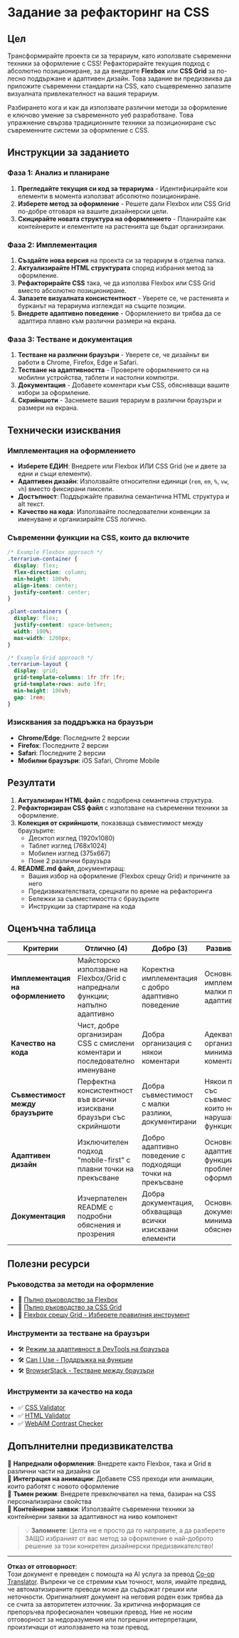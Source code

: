 <!--
CO_OP_TRANSLATOR_METADATA:
{
  "original_hash": "bee6762d4092a13fc7c338814963f980",
  "translation_date": "2025-10-24T22:42:20+00:00",
  "source_file": "3-terrarium/2-intro-to-css/assignment.md",
  "language_code": "bg"
}
-->
# Задание за рефакторинг на CSS

## Цел

Трансформирайте проекта си за терариум, като използвате съвременни техники за оформление с CSS! Рефакторирайте текущия подход с абсолютно позициониране, за да внедрите **Flexbox** или **CSS Grid** за по-лесно поддържане и адаптивен дизайн. Това задание ви предизвиква да приложите съвременни стандарти на CSS, като същевременно запазите визуалната привлекателност на вашия терариум.

Разбирането кога и как да използвате различни методи за оформление е ключово умение за съвременното уеб разработване. Това упражнение свързва традиционните техники за позициониране със съвременните системи за оформление с CSS.

## Инструкции за заданието

### Фаза 1: Анализ и планиране
1. **Прегледайте текущия си код за терариума** - Идентифицирайте кои елементи в момента използват абсолютно позициониране.
2. **Изберете метод за оформление** - Решете дали Flexbox или CSS Grid по-добре отговаря на вашите дизайнерски цели.
3. **Скицирайте новата структура на оформлението** - Планирайте как контейнерите и елементите на растенията ще бъдат организирани.

### Фаза 2: Имплементация
1. **Създайте нова версия** на проекта си за терариум в отделна папка.
2. **Актуализирайте HTML структурата** според избрания метод за оформление.
3. **Рефакторирайте CSS** така, че да използва Flexbox или CSS Grid вместо абсолютно позициониране.
4. **Запазете визуалната консистентност** - Уверете се, че растенията и бурканът на терариума изглеждат на същите позиции.
5. **Внедрете адаптивно поведение** - Оформлението ви трябва да се адаптира плавно към различни размери на екрана.

### Фаза 3: Тестване и документация
1. **Тестване на различни браузъри** - Уверете се, че дизайнът ви работи в Chrome, Firefox, Edge и Safari.
2. **Тестване на адаптивността** - Проверете оформлението си на мобилни устройства, таблети и настолни компютри.
3. **Документация** - Добавете коментари към CSS, обясняващи вашите избори за оформление.
4. **Скрийншоти** - Заснемете вашия терариум в различни браузъри и размери на екрана.

## Технически изисквания

### Имплементация на оформлението
- **Изберете ЕДИН**: Внедрете или Flexbox ИЛИ CSS Grid (не и двете за едни и същи елементи).
- **Адаптивен дизайн**: Използвайте относителни единици (`rem`, `em`, `%`, `vw`, `vh`) вместо фиксирани пиксели.
- **Достъпност**: Поддържайте правилна семантична HTML структура и alt текст.
- **Качество на кода**: Използвайте последователни конвенции за именуване и организирайте CSS логично.

### Съвременни функции на CSS, които да включите
```css
/* Example Flexbox approach */
.terrarium-container {
  display: flex;
  flex-direction: column;
  min-height: 100vh;
  align-items: center;
  justify-content: center;
}

.plant-containers {
  display: flex;
  justify-content: space-between;
  width: 100%;
  max-width: 1200px;
}

/* Example Grid approach */
.terrarium-layout {
  display: grid;
  grid-template-columns: 1fr 3fr 1fr;
  grid-template-rows: auto 1fr;
  min-height: 100vh;
  gap: 1rem;
}
```

### Изисквания за поддръжка на браузъри
- **Chrome/Edge**: Последните 2 версии
- **Firefox**: Последните 2 версии  
- **Safari**: Последните 2 версии
- **Мобилни браузъри**: iOS Safari, Chrome Mobile

## Резултати

1. **Актуализиран HTML файл** с подобрена семантична структура.
2. **Рефакторизиран CSS файл** с използване на съвременни техники за оформление.
3. **Колекция от скрийншоти**, показваща съвместимост между браузърите:
   - Десктоп изглед (1920x1080)
   - Таблет изглед (768x1024) 
   - Мобилен изглед (375x667)
   - Поне 2 различни браузъра
4. **README.md файл**, документиращ:
   - Вашия избор на оформление (Flexbox срещу Grid) и причините за него
   - Предизвикателствата, срещнати по време на рефакторинга
   - Бележки за съвместимостта с браузърите
   - Инструкции за стартиране на кода

## Оценъчна таблица

| Критерии | Отлично (4) | Добро (3) | Развиващо се (2) | Начално (1) |
|----------|-------------|-----------|------------------|-------------|
| **Имплементация на оформлението** | Майсторско използване на Flexbox/Grid с напреднали функции; напълно адаптивно | Коректна имплементация с добро адаптивно поведение | Основна имплементация с малки проблеми в адаптивността | Непълна или некоректна имплементация на оформлението |
| **Качество на кода** | Чист, добре организиран CSS с смислени коментари и последователно именуване | Добра организация с някои коментари | Адекватна организация с минимални коментари | Лоша организация; трудно за разбиране |
| **Съвместимост между браузърите** | Перфектна консистентност във всички изисквани браузъри със скрийншоти | Добра съвместимост с малки разлики, документирани | Някои проблеми със съвместимостта, които не нарушават функционалността | Сериозни проблеми със съвместимостта или липсващо тестване |
| **Адаптивен дизайн** | Изключителен подход "mobile-first" с плавни точки на прекъсване | Добро адаптивно поведение с подходящи точки на прекъсване | Основни адаптивни функции с някои проблеми в оформлението | Ограничено или счупено адаптивно поведение |
| **Документация** | Изчерпателен README с подробни обяснения и прозрения | Добра документация, обхващаща всички изисквани елементи | Основна документация с минимални обяснения | Непълна или липсваща документация |

## Полезни ресурси

### Ръководства за методи на оформление
- 📖 [Пълно ръководство за Flexbox](https://css-tricks.com/snippets/css/a-guide-to-flexbox/)
- 📖 [Пълно ръководство за CSS Grid](https://css-tricks.com/snippets/css/complete-guide-grid/)
- 📖 [Flexbox срещу Grid - Изберете правилния инструмент](https://blog.webdevsimplified.com/2022-11/flexbox-vs-grid/)

### Инструменти за тестване на браузъри
- 🛠️ [Режим за адаптивност в DevTools на браузъра](https://developer.chrome.com/docs/devtools/device-mode/)
- 🛠️ [Can I Use - Поддръжка на функции](https://caniuse.com/)
- 🛠️ [BrowserStack - Тестване между браузъри](https://www.browserstack.com/)

### Инструменти за качество на кода
- ✅ [CSS Validator](https://jigsaw.w3.org/css-validator/)
- ✅ [HTML Validator](https://validator.w3.org/)
- ✅ [WebAIM Contrast Checker](https://webaim.org/resources/contrastchecker/)

## Допълнителни предизвикателства

🌟 **Напреднали оформления**: Внедрете както Flexbox, така и Grid в различни части на дизайна си  
🌟 **Интеграция на анимации**: Добавете CSS преходи или анимации, които работят с новото оформление  
🌟 **Тъмен режим**: Внедрете превключвател на тема, базиран на CSS персонализирани свойства  
🌟 **Контейнерни заявки**: Използвайте съвременни техники за контейнерни заявки за адаптивност на ниво компонент  

> 💡 **Запомнете**: Целта не е просто да го направите, а да разберете ЗАЩО избраният от вас метод за оформление е най-доброто решение за този конкретен дизайнерски предизвикателство!

---

**Отказ от отговорност**:  
Този документ е преведен с помощта на AI услуга за превод [Co-op Translator](https://github.com/Azure/co-op-translator). Въпреки че се стремим към точност, моля, имайте предвид, че автоматизираните преводи може да съдържат грешки или неточности. Оригиналният документ на неговия роден език трябва да се счита за авторитетен източник. За критична информация се препоръчва професионален човешки превод. Ние не носим отговорност за недоразумения или погрешни интерпретации, произтичащи от използването на този превод.